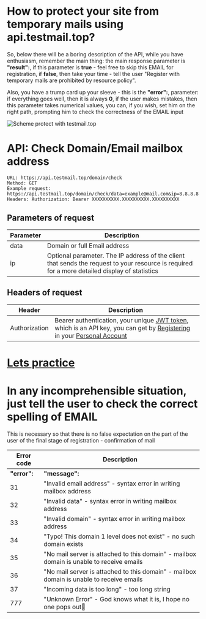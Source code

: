 # How to protect your site from temporary mails using api.testmail.top?

So, below there will be a boring description of the API, while you have enthusiasm, remember the main thing: the main response parameter is **"result":**, if this parameter is **true** - feel free to skip this EMAIL for registration, if **false**, then take your time - tell the user "Register with temporary mails are prohibited by resource policy".

Also, you have a trump card up your sleeve - this is the **"error":**, parameter: if everything goes well, then it is always **0**, if the user makes mistakes, then this parameter takes numerical values, you can, if you wish, set him on the right path, prompting him to check the correctness of the EMAIL input

![Scheme protect with testmail.top](https://testmail.top/images/example.png)

# API: Check Domain/Email mailbox address
```
URL: https://api.testmail.top/domain/check
Method: GET
Example request: https://api.testmail.top/domain/check/data=example@mail.com&ip=8.8.8.8
Headers: Authorization: Bearer XXXXXXXXXX.XXXXXXXXXX.XXXXXXXXXX
```
## Parameters of request

| Parameter  | Description|
| ------------- | ------------- |
| data  | Domain or full Email address  |
| ip  | Optional parameter. The IP address of the client that sends the request to your resource is required for a more detailed display of statistics  |

## Headers of request
| Header  | Description|
| ------------- | ------------- |
| Authorization | Bearer authentication, your unique [JWT token](https://jwt.io/), which is an API key, you can get by [Registering](https://testmail.top/en/signup) in your [Personal Account](https://testmail.top/project) |

# [Lets practice](https://testmail.top/en/example#letspractice)

# In any incomprehensible situation, just tell the user to check the correct spelling of EMAIL

This is necessary so that there is no false expectation on the part of the user of the final stage of registration - confirmation of mail

| Error code  | Description|
| ------------- | ------------- |
| **"error":**  | **"message":**  |
| 31 | "Invalid email address" - syntax error in writing mailbox address |
| 32 | "Invalid data" - syntax error in writing mailbox address |
| 33 | "Invalid domain" - syntax error in writing mailbox address |
| 34 | "Typo! This domain 1 level does not exist" - no such domain exists |
| 35 | "No mail server is attached to this domain" - mailbox domain is unable to receive emails |
| 36 | "No mail server is attached to this domain" - mailbox domain is unable to receive emails |
| 37 | "Incoming data is too long" - too long string |
| 777 | "Unknown Error" - God knows what it is, I hope no one pops out🤞 |
